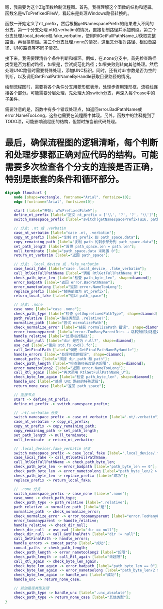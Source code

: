 嗯，我需要为这个Zig函数绘制流程图。首先，我得理解这个函数的结构和逻辑。函数名是wToPrefixedFileW，看起来是处理Windows路径转换的。

函数一开始定义了nt_prefix，然后根据getNamespacePrefix的结果进入不同的分支。第一个分支处理.nt和.verbatim的情况，直接复制路径并添加前缀。第二个分支处理.local_device和.fake_verbatim，使用RtlGetFullPathName_U获取完整路径，再替换前缀。第三个分支处理.none的情况，这里又分相对路径、根设备路径、UNC路径等不同子情况。

接下来，我需要理清各个条件判断和循环。例如，在.none分支中，首先检查路径类型是否为相对路径，如果是，尝试规范化路径；如果失败则转向其他处理。然后处理UNC路径时需要特殊处理，添加UNC标识。同时，还有对dir参数是否为空的判断，以及调用GetFinalPathNameByHandle获取目录路径的情况。

绘制流程图时，需要将各个条件分支用菱形框表示，处理步骤用矩形框，流程线连接各个部分。可能需要分层处理，先处理大的switch分支，再深入每个case中的子条件。

需要注意的是，函数中有多个错误处理点，如返回error.BadPathName或error.NameTooLong，这些也需要在流程图中体现。另外，函数中的注释提到了TODO项，可能影响流程图的结构，但暂时按当前代码处理。

最后，确保流程图的逻辑清晰，每个判断和处理步骤都正确对应代码的结构。可能需要多次检查各个分支的连接是否正确，特别是嵌套的条件和循环部分。
================================================
```dot
digraph flowchart {
    node [shape=rectangle, fontname="Arial", fontsize=10];
    edge [fontname="Arial", fontsize=10];

    start [label="开始: wToPrefixedFileW"];
    define_nt_prefix [label="定义 nt_prefix = ['\\', '?', '?', '\\']"];
    switch_namespace_prefix [label="switch(getNamespacePrefix(u16, path))", shape=diamond];

    // 分支: .nt 或 .verbatim
    case_nt_verbatim [label="case .nt, .verbatim"];
    copy_nt_prefix [label="复制 nt_prefix 到 path_space.data"];
    copy_remaining_path [label="复制 path 的剩余部分到 path_space.data"];
    set_path_length [label="设置 path_space.len = path.len"];
    null_terminate [label="path_space.data 末尾置 0"];
    return_nt_verbatim [label="返回 path_space"];

    // 分支: .local_device 或 .fake_verbatim
    case_local_fake [label="case .local_device, .fake_verbatim"];
    call_RtlGetFullPathName [label="调用 RtlGetFullPathName_U"];
    check_path_byte_len [label="检查 path_byte_len", shape=diamond];
    error_badpath [label="返回 error.BadPathName"];
    error_nametoolong [label="返回 error.NameTooLong"];
    replace_prefix [label="替换前缀为 nt_prefix"];
    return_local_fake [label="返回 path_space"];

    // 分支: .none
    case_none [label="case .none"];
    check_path_type [label="检查 getUnprefixedPathType", shape=diamond];
    path_relative [label="路径类型是 .relative?"];
    normalize_path [label="尝试 normalizePath"];
    check_normalize_error [label="捕获 normalizePath 错误", shape=diamond];
    error_toomanyparent [label="error.TooManyParentDirs → 跳转到相对路径处理"];
    handle_relative [label="处理相对路径"];
    check_dir_null [label="dir 是否为 null?", shape=diamond];
    use_cwd [label="使用 std.fs.cwd().fd"];
    call_GetFinalPath [label="调用 GetFinalPathNameByHandle"];
    handle_errors [label="处理可能的错误", shape=diamond];
    concat_paths [label="拼接 dir_path 和 path"];
    check_path_length [label="检查路径长度是否超限", shape=diamond];
    error_nametoolong2 [label="返回 error.NameTooLong"];
    call_Rtl_again [label="再次调用 RtlGetFullPathName_U"];
    check_byte_len_again [label="检查 path_byte_len", shape=diamond];
    handle_unc [label="处理 UNC 路径的特殊逻辑"];
    return_none_case [label="返回 path_space"];

    // 连接节点
    start -> define_nt_prefix;
    define_nt_prefix -> switch_namespace_prefix;

    // .nt/.verbatim 分支
    switch_namespace_prefix -> case_nt_verbatim [label=".nt/.verbatim"];
    case_nt_verbatim -> copy_nt_prefix;
    copy_nt_prefix -> copy_remaining_path;
    copy_remaining_path -> set_path_length;
    set_path_length -> null_terminate;
    null_terminate -> return_nt_verbatim;

    // .local_device/.fake_verbatim 分支
    switch_namespace_prefix -> case_local_fake [label=".local_device/.fake_verbatim"];
    case_local_fake -> call_RtlGetFullPathName;
    call_RtlGetFullPathName -> check_path_byte_len;
    check_path_byte_len -> error_badpath [label="path_byte_len == 0"];
    check_path_byte_len -> error_nametoolong [label="path_byte_len/2 > buf_len"];
    check_path_byte_len -> replace_prefix [label="成功"];
    replace_prefix -> return_local_fake;

    // .none 分支
    switch_namespace_prefix -> case_none [label=".none"];
    case_none -> check_path_type;
    check_path_type -> path_relative [label=".relative"];
    path_relative -> normalize_path [label="是"];
    normalize_path -> check_normalize_error;
    check_normalize_error -> error_toomanyparent [label="error.TooManyParentDirs"];
    error_toomanyparent -> handle_relative;
    handle_relative -> check_dir_null;
    check_dir_null -> use_cwd [label="dir == null"];
    check_dir_null -> call_GetFinalPath [label="dir != null"];
    call_GetFinalPath -> handle_errors;
    handle_errors -> concat_paths [label="成功"];
    concat_paths -> check_path_length;
    check_path_length -> error_nametoolong2 [label="超限"];
    check_path_length -> call_Rtl_again [label="未超限"];
    call_Rtl_again -> check_byte_len_again;
    check_byte_len_again -> error_badpath [label="path_byte_len == 0"];
    check_byte_len_again -> error_nametoolong [label="path_byte_len/2 > buf_len"];
    check_byte_len_again -> handle_unc [label="成功"];
    handle_unc -> return_none_case;

    // 其他路径类型处理
    check_path_type -> handle_unc [label=".unc_absolute"];
    check_path_type -> return_none_case [label="其他类型"];
}
```